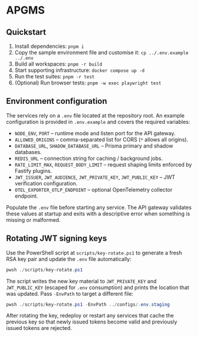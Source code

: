 # APGMS

## Quickstart

1. Install dependencies: `pnpm i`
2. Copy the sample environment file and customise it: `cp ../.env.example ../.env`
3. Build all workspaces: `pnpm -r build`
4. Start supporting infrastructure: `docker compose up -d`
5. Run the test suites: `pnpm -r test`
6. (Optional) Run browser tests: `pnpm -w exec playwright test`

## Environment configuration

The services rely on a `.env` file located at the repository root. An example configuration is provided in `.env.example` and covers the required variables:

- `NODE_ENV`, `PORT` – runtime mode and listen port for the API gateway.
- `ALLOWED_ORIGINS` – comma-separated list for CORS (`*` allows all origins).
- `DATABASE_URL`, `SHADOW_DATABASE_URL` – Prisma primary and shadow databases.
- `REDIS_URL` – connection string for caching / background jobs.
- `RATE_LIMIT_MAX`, `REQUEST_BODY_LIMIT` – request shaping limits enforced by Fastify plugins.
- `JWT_ISSUER`, `JWT_AUDIENCE`, `JWT_PRIVATE_KEY`, `JWT_PUBLIC_KEY` – JWT verification configuration.
- `OTEL_EXPORTER_OTLP_ENDPOINT` – optional OpenTelemetry collector endpoint.

Populate the `.env` file before starting any service. The API gateway validates these values at startup and exits with a descriptive error when something is missing or malformed.

## Rotating JWT signing keys

Use the PowerShell script at `scripts/key-rotate.ps1` to generate a fresh RSA key pair and update the `.env` file automatically:

```powershell
pwsh ./scripts/key-rotate.ps1
```

The script writes the new key material to `JWT_PRIVATE_KEY` and `JWT_PUBLIC_KEY` (escaped for `.env` consumption) and prints the location that was updated. Pass `-EnvPath` to target a different file:

```powershell
pwsh ./scripts/key-rotate.ps1 -EnvPath ../configs/.env.staging
```

After rotating the key, redeploy or restart any services that cache the previous key so that newly issued tokens become valid and previously issued tokens are rejected.
